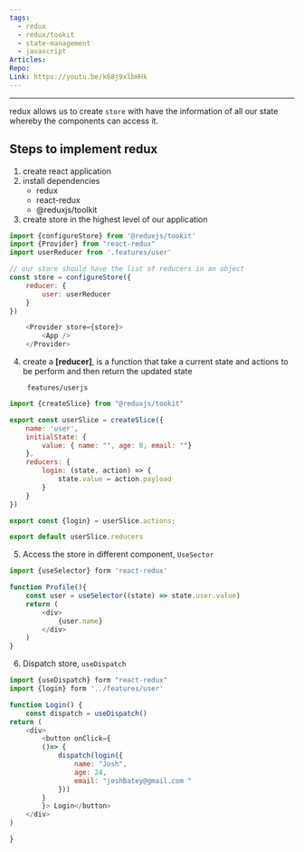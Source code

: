 ```yaml
---
tags:
  - redux
  - redux/tookit
  - state-management
  - javascript
Articles: 
Repo: 
Link: https://youtu.be/k68j9xlbHHk
---
```

___

redux allows us to create `store` with have the information of all our state whereby the components can access it. 

## Steps to implement redux 

1. create react application
2. install dependencies
	 - redux
	 -  react-redux
	 - @reduxjs/toolkit
3. create store in the highest level of our application
```js
import {configureStore} from '@reduxjs/tookit'
import {Provider} from "react-redux"
import userReducer from '.features/user'

// our store should have the list of reducers in an object
const store = configureStore({
	reducer: {
		user: userReducer
	}	
})

	<Provider store={store}>
		<App />
	</Provider>
```
4. create a **[reducer]**, is a function that take a current state and actions to be perform and then return the updated state

		features/userjs

```js
import {createSlice} from "@reduxjs/tookit"

export const userSlice = createSlice({
	name: 'user',
	initialState: {
		value: { name: "", age: 0, email: ""}
	},
	reducers: {
		login: (state, action) => {
			state.value = action.payload
		} 
	}
})

export const {login} = userSlice.actions;

export default userSlice.reducers

```

5. Access the store in different component, `UseSector`


```js
import {useSelector} form 'react-redux'

function Profile(){
	const user = useSelector((state) => state.user.value)
	return (
		<div>
			{user.name}
		</div>
	)
}

```

6. Dispatch store, `useDispatch`
 
```js
import {useDispatch} form "react-redux"
import {login} form '../features/user'

function Login() {
	const dispatch = useDispatch()
return (
	<div>
		<button onClick={
		()=> {
			dispatch(login({
				name: "Josh",
				age: 24,
				email: "joshBatey@gmail.com "
			}))
		}
		}> Login</button>
	</div>
)

}


```